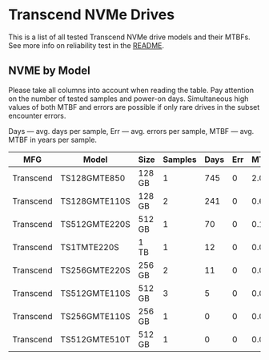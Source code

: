 Transcend NVMe Drives
=====================

This is a list of all tested Transcend NVMe drive models and their MTBFs. See more
info on reliability test in the [README](https://github.com/linuxhw/SMART).

NVME by Model
------------

Please take all columns into account when reading the table. Pay attention on the
number of tested samples and power-on days. Simultaneous high values of both MTBF
and errors are possible if only rare drives in the subset encounter errors.

Days   — avg. days per sample,
Err    — avg. errors per sample,
MTBF   — avg. MTBF in years per sample.

| MFG       | Model              | Size   | Samples | Days  | Err   | MTBF   |
|-----------|--------------------|--------|---------|-------|-------|--------|
| Transcend | TS128GMTE850       | 128 GB | 1       | 745   | 0     | 2.04   |
| Transcend | TS128GMTE110S      | 128 GB | 2       | 241   | 0     | 0.66   |
| Transcend | TS512GMTE220S      | 512 GB | 1       | 70    | 0     | 0.19   |
| Transcend | TS1TMTE220S        | 1 TB   | 1       | 12    | 0     | 0.03   |
| Transcend | TS256GMTE220S      | 256 GB | 2       | 11    | 0     | 0.03   |
| Transcend | TS512GMTE110S      | 512 GB | 3       | 5     | 0     | 0.02   |
| Transcend | TS256GMTE110S      | 256 GB | 1       | 0     | 0     | 0.00   |
| Transcend | TS512GMTE510T      | 512 GB | 1       | 0     | 0     | 0.00   |
